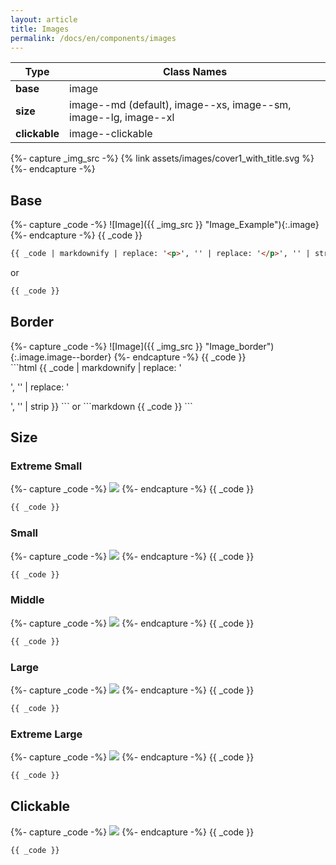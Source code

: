 ```yaml
---
layout: article
title: Images
permalink: /docs/en/components/images
---
```


| Type | Class Names |
| ---- | ---- |
| **base**  | image |
| **size**  | image\-\-md (default), image\-\-xs, image\-\-sm, image\-\-lg, image\-\-xl |
| **clickable**  | image\-\-clickable |

<!-- ============== -->
{%- capture _img_src -%}
{% link assets/images/cover1_with_title.svg %}
{%- endcapture -%}
<!-- ============== -->

## Base

<!-- ============== -->
{%- capture _code -%}
![Image]({{ _img_src }} "Image_Example"){:.image}
{%- endcapture -%}
{{ _code }}
```html
{{ _code | markdownify | replace: '<p>', '' | replace: '</p>', '' | strip }}
```
or
```markdown
{{ _code }}
```
<!-- ============== -->

## Border

<div class="grid grid--p-2">
<div class="cell cell--12 cell--md-4" markdown="1">
{%- capture _code -%}
![Image]({{ _img_src }} "Image_border"){:.image.image--border}
{%- endcapture -%}
{{ _code }}
</div>
<div class="cell cell--12 cell--md-auto" markdown="1">
```html
{{ _code | markdownify | replace: '<p>', '' | replace: '</p>', '' | strip }}
```
or
```markdown
{{ _code }}
```
</div>
</div>

## Size

### Extreme Small

<!-- ============== -->
{%- capture _code -%}
<img class="image image--xs image--border" src="{{ _img_src }}"/>
{%- endcapture -%}
{{ _code }}
```html
{{ _code }}
```
<!-- ============== -->

### Small

<!-- ============== -->
{%- capture _code -%}
<img class="image image--sm image--border" src="{{ _img_src }}"/>
{%- endcapture -%}
{{ _code }}
```html
{{ _code }}
```
<!-- ============== -->

### Middle

<!-- ============== -->
{%- capture _code -%}
<img class="image image--md image--border" src="{{ _img_src }}"/>
{%- endcapture -%}
{{ _code }}
```html
{{ _code }}
```
<!-- ============== -->

### Large

<!-- ============== -->
{%- capture _code -%}
<img class="image image--lg image--border" src="{{ _img_src }}"/>
{%- endcapture -%}
{{ _code }}
```html
{{ _code }}
```
<!-- ============== -->

### Extreme Large

<!-- ============== -->
{%- capture _code -%}
<img class="image image--xl image--border" src="{{ _img_src }}"/>
{%- endcapture -%}
{{ _code }}
```html
{{ _code }}
```
<!-- ============== -->

## Clickable

<!-- ============== -->
{%- capture _code -%}
<img class="image image--clickable" src="{{ _img_src }}" style="{{ _img_style }}"/>
{%- endcapture -%}
{{ _code }}
```html
{{ _code }}
```
<!-- ============== -->

